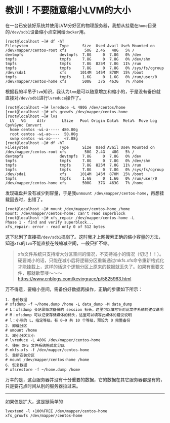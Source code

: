 # 教训！不要随意缩小LVM的大小

在一台已安装好系统并使用LVM分好区的物理服务器，我想从挂载在`home`目录的`/dev/sdb1`设备缩小点空间给`docker`用。

```shell
[root@localhost ~]# df -hT
Filesystem              Type      Size  Used Avail Use% Mounted on
/dev/mapper/centos-root xfs        50G  2.4G   48G   5% /
devtmpfs                devtmpfs  7.8G     0  7.8G   0% /dev
tmpfs                   tmpfs     7.8G     0  7.8G   0% /dev/shm
tmpfs                   tmpfs     7.8G  825M  7.0G  11% /run
tmpfs                   tmpfs     7.8G     0  7.8G   0% /sys/fs/cgroup
/dev/sda1               xfs      1014M  145M  870M  15% /boot
tmpfs                   tmpfs     1.6G     0  1.6G   0% /run/user/0
/dev/mapper/centos-home xfs       500G   37G  463G   7% /home
```

根据我的半吊子`lvm`知识，我认为`lvm`是可以随意增加和缩小的，于是没有备份就直接对`/dev/sdb1`进行`lvreduce`操作了。

```shell
[root@localhost ~]# lvreduce -L 480G /dev/centos/home
[root@localhost ~]# xfs_growfs /dev/mapper/centos-home
[root@localhost ~]# lvs
  LV   VG     Attr       LSize   Pool Origin Data%  Meta%  Move Log Cpy%Sync Convert
  home centos -wi-a----- 480.00g
  root centos -wi-ao----  50.00g
  swap centos -wi-ao----  <7.88g
[root@localhost ~]# df -hT
Filesystem              Type      Size  Used Avail Use% Mounted on
/dev/mapper/centos-root xfs        50G  2.4G   48G   5% /
devtmpfs                devtmpfs  7.8G     0  7.8G   0% /dev
tmpfs                   tmpfs     7.8G     0  7.8G   0% /dev/shm
tmpfs                   tmpfs     7.8G  825M  7.0G  11% /run
tmpfs                   tmpfs     7.8G     0  7.8G   0% /sys/fs/cgroup
/dev/sda1               xfs      1014M  145M  870M  15% /boot
tmpfs                   tmpfs     1.6G     0  1.6G   0% /run/user/0
/dev/mapper/centos-home xfs       500G   37G  463G   7% /home
```

发现磁盘并没有减少到容量，于是我`unmount /dev/mapper/centos-home`，再想挂载回去时，出错了。

```shell
[root@localhost ~]# mount /dev/mapper/centos-home /home
mount: /dev/mapper/centos-home: can't read superblock
[root@localhost ~]# xfs_repair /dev/mapper/centos-home -L
Phase 1 - find and verify superblock...
xfs_repair: error - read only 0 of 512 bytes
```

这下悲剧了直接把`/dev/sdb1`搞崩了。这时我才上网搜索正确的缩小容量的方法，知道`xfs`的`lvm`不能直接在线缩减空间，一般只扩不缩。

> xfs文件系统只支持增大分区空间的情况，不支持减小的情况（切记！！）。
> 硬要减小的话，只能在减小后将逻辑分区重新通过mkfs.xfs命令重新格式化才能挂载上，这样的话这个逻辑分区上原来的数据就丢失了。如果有重要文件，那就歇菜喽～～～
> https://www.cnblogs.com/kevingrace/p/5825963.html

万不得意，要缩小空间，需备份好数据再操作，正确的步骤如下所示：

```shell
1. 备份数据
# xfsdump -f ~/home.dump /home -L data_dump -M data_dump
# L：xfsdump 会记录每次备份的 session 标头，这里可以填写针对此文件系统的建议说明
# M：xfsdump 可以记录存储媒体的标头，这里可以填写此媒体的建议说明
# l：小写的 L，指定等级。有 0~9 共 10 个等级，预设为 0 完整备份
2. 卸载分区
# umount /home
3. 减小分区大小
# lvreduce -L 480G /dev/mapper/centos-home
4. 使用 XFS 文件系统格式化分区
# mkfs.xfs -f /dev/mapper/centos-home
5. 重新安装分区
# mount /dev/mapper/centos-home /home
6. 恢复数据
# xfsrestore -f ~/home.dump /home
```

万幸的是，这台服务器并没有十分重要的数据，它的数据在其它服务器都是有的，只是要花点时间从别的服务器拉过来。

-------

如果仅是扩大，这是挺简单的

```
lvextend -l +100%FREE /dev/mapper/centos-home
xfs_growfs /dev/mapper/centos-home
```

